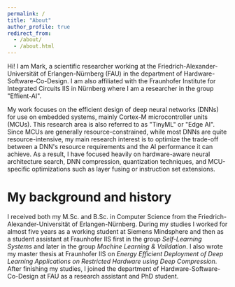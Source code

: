 ```yaml
---
permalink: /
title: "About"
author_profile: true
redirect_from: 
  - /about/
  - /about.html
---
```


Hi! I am Mark, a scientific researcher working at the Friedrich-Alexander-Universität of Erlangen-Nürnberg (FAU) in the department of Hardware-Software-Co-Design. I am also affiliated with the Fraunhofer Institute for Integrated Circuits IIS in Nürnberg where I am a researcher in the group "Effient-AI".

My work focuses on the efficient design of deep neural networks (DNNs) for use on embedded systems, mainly Cortex-M microcontroller units (MCUs). This research area is also referred to as "TinyML" or "Edge AI". Since MCUs are generally resource-constrained, while most DNNs are quite resource-intensive, my main research interest is to optimize the trade-off between a DNN's resource requirements and the AI performance it can achieve. As a result, I have focused heavily on hardware-aware neural architecture search, DNN compression, quantization techniques, and MCU-specific optimizations such as layer fusing or instruction set extensions.

My background and history
===

I received both my M.Sc. and B.Sc. in Computer Science from the Friedrich-Alexander-Universität of Erlangen-Nürnberg. During my studies I worked for almost five years as a working student at Siemens Mindsphere and then as a student assistant at Fraunhofer IIS first in the group *Self-Learning Systems* and later in the group *Machine Learning & Validation*. I also wrote my master thesis at Fraunhofer IIS on *Energy Efficient Deployment of Deep Learning Applications on Restricted Hardware using Deep Compression*. After finishing my studies, I joined the department of Hardware-Software-Co-Design at FAU as a research assistant and PhD student.  